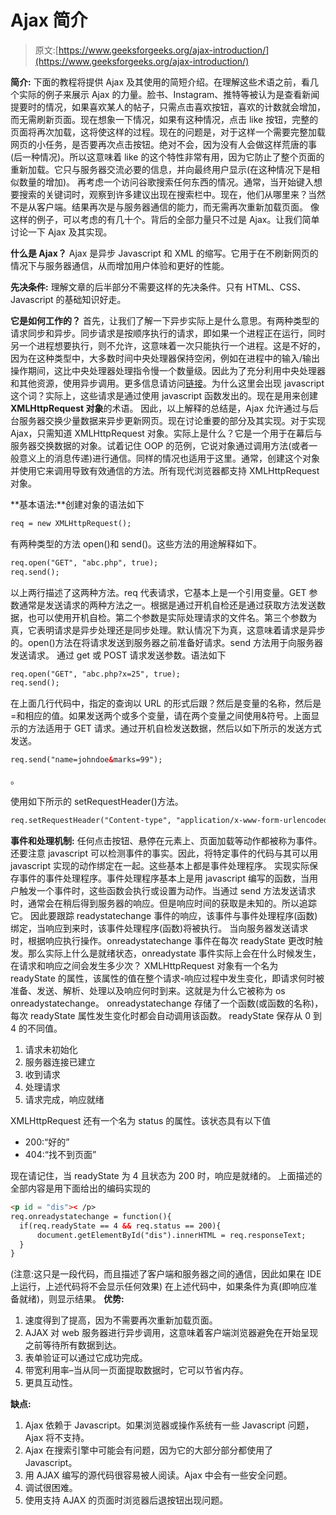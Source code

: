 # Ajax 简介

> 原文:[https://www.geeksforgeeks.org/ajax-introduction/](https://www.geeksforgeeks.org/ajax-introduction/)

**简介:**
下面的教程将提供 Ajax 及其使用的简短介绍。在理解这些术语之前，看几个实际的例子来展示 Ajax 的力量。脸书、Instagram、推特等被认为是查看新闻提要时的情况，如果喜欢某人的帖子，只需点击喜欢按钮，喜欢的计数就会增加，而无需刷新页面。现在想象一下情况，如果有这种情况，点击 like 按钮，完整的页面将再次加载，这将使这样的过程。现在的问题是，对于这样一个需要完整加载网页的小任务，是否要再次点击按钮。绝对不会，因为没有人会做这样荒唐的事(后一种情况)。所以这意味着 like 的这个特性非常有用，因为它防止了整个页面的重新加载。它只与服务器交流必要的信息，并向最终用户显示(在这种情况下是相似数量的增加)。
再考虑一个访问谷歌搜索任何东西的情况。通常，当开始键入想要搜索的关键词时，观察到许多建议出现在搜索栏中。现在，他们从哪里来？当然不是从客户端。结果再次是与服务器通信的能力，而无需再次重新加载页面。
像这样的例子，可以考虑的有几十个。背后的全部力量只不过是 Ajax。让我们简单讨论一下 Ajax 及其实现。

**什么是 Ajax？**
Ajax 是异步 Javascript 和 XML 的缩写。它用于在不刷新网页的情况下与服务器通信，从而增加用户体验和更好的性能。

**先决条件:**
理解文章的后半部分不需要这样的先决条件。只有 HTML、CSS、Javascript 的基础知识好走。

**它是如何工作的？**
首先，让我们了解一下异步实际上是什么意思。有两种类型的请求同步和异步。同步请求是按顺序执行的请求，即如果一个进程正在运行，同时另一个进程想要执行，则不允许，这意味着一次只能执行一个进程。这是不好的，因为在这种类型中，大多数时间中央处理器保持空闲，例如在进程中的输入/输出操作期间，这比中央处理器处理指令慢一个数量级。因此为了充分利用中央处理器和其他资源，使用异步调用。更多信息请访问[链接](https://en.wikipedia.org/wiki/Asynchronous_I/O)。为什么这里会出现 javascript 这个词？实际上，这些请求是通过使用 javascript 函数发出的。现在是用来创建 **XMLHttpRequest 对象**的术语。
因此，以上解释的总结是，Ajax 允许通过与后台服务器交换少量数据来异步更新网页。现在讨论重要的部分及其实现。对于实现 Ajax，只需知道 XMLHttpRequest 对象。实际上是什么？它是一个用于在幕后与服务器交换数据的对象。试着记住 OOP 的范例，它说对象通过调用方法(或者一般意义上的消息传递)进行通信。同样的情况也适用于这里。通常，创建这个对象并使用它来调用导致有效通信的方法。所有现代浏览器都支持 XMLHttpRequest 对象。

**基本语法:**创建对象的语法如下

```html
req = new XMLHttpRequest();
```

有两种类型的方法 open()和 send()。这些方法的用途解释如下。

```html
req.open("GET", "abc.php", true);
req.send();
```

以上两行描述了这两种方法。req 代表请求，它基本上是一个引用变量。GET 参数通常是发送请求的两种方法之一。根据是通过开机自检还是通过获取方法发送数据，也可以使用开机自检。第二个参数是实际处理请求的文件名。第三个参数为真，它表明请求是异步处理还是同步处理。默认情况下为真，这意味着请求是异步的。open()方法在将请求发送到服务器之前准备好请求。send 方法用于向服务器发送请求。
通过 get 或 POST 请求发送参数。语法如下

```html
req.open("GET", "abc.php?x=25", true);
req.send();
```

在上面几行代码中，指定的查询以 URL 的形式后跟？然后是变量的名称，然后是=和相应的值。如果发送两个或多个变量，请在两个变量之间使用&符号。上面显示的方法适用于 GET 请求。通过开机自检发送数据，然后以如下所示的发送方式发送。

```html
req.send("name=johndoe&marks=99");
```

。

使用如下所示的 setRequestHeader()方法。

```html
req.setRequestHeader("Content-type", "application/x-www-form-urlencoded");
```

**事件和处理机制:**
任何点击按钮、悬停在元素上、页面加载等动作都被称为事件。还要注意 javascript 可以检测事件的事实。因此，将特定事件的代码与其可以用 javascript 实现的动作绑定在一起。这些基本上都是事件处理程序。
实现实际保存事件的事件处理程序。事件处理程序基本上是用 javascript 编写的函数，当用户触发一个事件时，这些函数会执行或设置为动作。当通过 send 方法发送请求时，通常会在稍后得到服务器的响应。但是响应时间的获取是未知的。所以追踪它。
因此要跟踪 readystatechange 事件的响应，该事件与事件处理程序(函数)绑定，当响应到来时，该事件处理程序(函数)将被执行。
当向服务器发送请求时，根据响应执行操作。onreadystatechange 事件在每次 readyState 更改时触发。那么实际上什么是就绪状态，onreadystate 事件实际上会在什么时候发生，在请求和响应之间会发生多少次？
XMLHttpRequest 对象有一个名为 readyState 的属性，该属性的值在整个请求-响应过程中发生变化，即请求何时被准备、发送、解析、处理以及响应何时到来。这就是为什么它被称为 os onreadystatechange。
onreadystatechange 存储了一个函数(或函数的名称)，每次 readyState 属性发生变化时都会自动调用该函数。
readyState 保存从 0 到 4 的不同值。

1.  请求未初始化
2.  服务器连接已建立
3.  收到请求
4.  处理请求
5.  请求完成，响应就绪

XMLHttpRequest 还有一个名为 status 的属性。该状态具有以下值

*   200:“好的”
*   404:“找不到页面”

现在请记住，当 readyState 为 4 且状态为 200 时，响应是就绪的。
上面描述的全部内容是用下面给出的编码实现的

```html
<p id = "dis">< /p>
req.onreadystatechange = function(){
  if(req.readyState == 4 && req.status == 200){
      document.getElementById("dis").innerHTML = req.responseText;
  }
}
```

(注意:这只是一段代码，而且描述了客户端和服务器之间的通信，因此如果在 IDE 上运行，上述代码将不会显示任何效果)
在上述代码中，如果条件为真(即响应准备就绪)，则显示结果。
**优势:**

1.  速度得到了提高，因为不需要再次重新加载页面。
2.  AJAX 对 web 服务器进行异步调用，这意味着客户端浏览器避免在开始呈现之前等待所有数据到达。
3.  表单验证可以通过它成功完成。
4.  带宽利用率–当从同一页面提取数据时，它可以节省内存。
5.  更具互动性。

**缺点:**

1.  Ajax 依赖于 Javascript。如果浏览器或操作系统有一些 Javascript 问题，Ajax 将不支持。
2.  Ajax 在搜索引擎中可能会有问题，因为它的大部分部分都使用了 Javascript。
3.  用 AJAX 编写的源代码很容易被人阅读。Ajax 中会有一些安全问题。
4.  调试很困难。
5.  使用支持 AJAX 的页面时浏览器后退按钮出现问题。